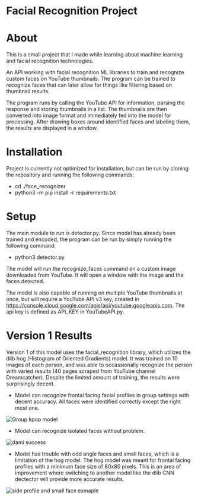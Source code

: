 # Facial Recognition Project

# About 

This is a small project that I made while learning about machine learning and facial recognition technologies.

An API working with facial recognition ML libraries to train and recognize custom faces on YouTube thumbnails. The program can be trained to recognize faces that can later allow for things like filtering based on thumbnail results. 

The program runs by calling the YouTube API for information, parsing the response and storing thumbnails in a list. The thumbnails are then converted into image format and immediately fed into the model for processing. After drawing boxes around identified faces and labeling them, the results are displayed in a window. 

# Installation

Project is currently not optimized for installation, but can be run by cloning the repository and running the following commands:

* cd ./face_recognizer
* python3 -m pip install -r requirements.txt

# Setup

The main module to run is detector.py. Since model has already been trained and encoded, the program can be run by simply running the following command:

* python3 detector.py

The model will run the recognize_faces command on a custom image downloaded from YouTube. It will open a window with the image and the faces detected. 

The model is also capable of running on multiple YouTube thumbnails at once, but will require a YouTube API v3 key, created in https://console.cloud.google.com/apis/api/youtube.googleapis.com. The api key is defined as API_KEY in YouTubeAPI.py.

# Version 1 Results

Version 1 of this model uses the facial_recognition library, which utilizes the dlib hog (Histogram of Oriented Gradients) model. It was trained on 10 images of each person, and was able to occassionally recognize the person with varied results (40 pages scraped from YouTube channel Dreamcatcher). Despite the limited amount of training, the results were surprisingly decent. 

* Model can recognize frontal facing facial profiles in group settings with decent accuracy. All faces were identified correctly except the right most one.

![Group kpop model](https://github.com/williamqin14/Facial-Recognition-Project/assets/84489685/a3708178-dc7a-489e-872b-8751be9bf610)

* Model can recognize isolated faces without problem.

 ![dami success](https://github.com/williamqin14/Facial-Recognition-Project/assets/84489685/87e7dd95-85c0-4b1f-b002-acfc66646d2b)

* Model has trouble with odd angle faces and small faces, which is a limitation of the hog model. The hog model was meant for frontal facing profiles with a minimum face size of 80x80 pixels. This is an area of improvement where switching to another model like the dlib CNN dectector will provide more accurate results.

![side profile and small face exmaple](https://github.com/williamqin14/Facial-Recognition-Project/assets/84489685/fc91166d-e346-4256-ac17-464dbb9bb558)



